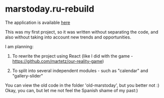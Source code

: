 # marstoday.ru-rebuild

The application is available <a href='https://marstoday.ru/'>here</a>

This was my first project, so it was written without separating the code, and also without taking into account new trends and opportunities. 

I am planning:

1. To rewrite the project using React (like I did with the game - https://github.com/martetz/our-reality-game)

2. To split into several independent modules - such as "calendar" and "gallery-slider"

You can view the old code in the folder 'old-marstoday', but you better not :) Okay, you can, but let me not feel the Spanish shame of my past:)
